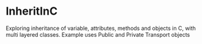 # InheritInC
Exploring inheritance of variable, attributes, methods and objects in C, with multi layered classes. Example uses Public and Private Transport objects
